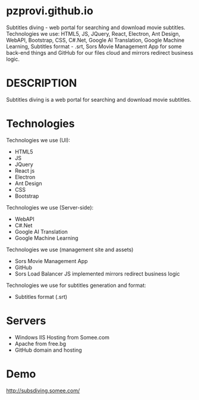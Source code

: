 # pzprovi.github.io
Subtitles diving - web portal for searching and download movie subtitles. Technologies we use: HTML5, JS, JQuery, React, Electron, Ant Design, WebAPI, Bootstrap, CSS, C#.Net, Google AI Translation, Google Machine Learning, Subtitles format - .srt, Sors Movie Management App for some back-end things and GitHub for our files cloud and mirrors redirect business logic.

# DESCRIPTION
Subtitles diving is a web portal for searching and download movie subtitles.

# Technologies
Technologies we use (UI): 
 - HTML5
 - JS
 - JQuery
 - React js
 - Electron
 - Ant Design
 - CSS
 - Bootstrap
  
 Technologies we use (Server-side): 
 - WebAPI
 - C#.Net
 - Google AI Translation
 - Google Machine Learning
 
 Technologies we use (management site and assets) 
 - Sors Movie Management App 
 - GitHub 
 - Sors Load Balancer JS implemented mirrors redirect business logic
 
  Technologies we use for subtitles generation and format:
 - Subtitles format (.srt)
 
 # Servers
 - Windows IIS Hosting from Somee.com
 - Apache from free.bg
 - GitHub domain and hosting
 
 # Demo
 http://subsdiving.somee.com/
 
